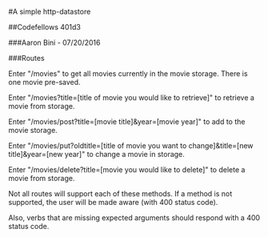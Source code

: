 #A simple http-datastore

##Codefellows 401d3

###Aaron Bini - 07/20/2016

###Routes

Enter "/movies" to get all movies currently in the movie storage. There is one movie pre-saved.

Enter "/movies?title=[title of movie you would like to retrieve]" to retrieve a movie from storage.

Enter "/movies/post?title=[movie title]&year=[movie year]" to add to the movie storage.

Enter "/movies/put?oldtitle=[title of movie you want to change]&title=[new title]&year=[new year]" to change a movie in storage.

Enter "/movies/delete?title=[movie you would like to delete]" to delete a movie from storage.


Not all routes will support each of these methods. If a method is not supported, the user will be made aware (with 400 status code).

Also, verbs that are missing expected arguments should respond with a 400 status code.
